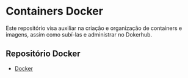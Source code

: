 
# Containers Docker

Este repositório visa auxiliar na criação e organização de containers e imagens, assim como subí-las e administrar no Dokerhub.


## Repositório Docker

 - [Docker](https://hub.docker.com/u/kopecode)
